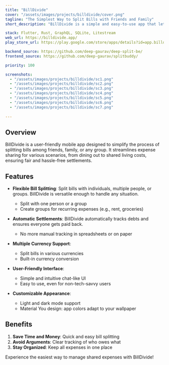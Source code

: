 ```yaml
---
title: "BillDivide"
cover: "/assets/images/projects/billdivide/cover.png"
tagline: "The Simplest Way to Split Bills with Friends and Family"
short_description: "BillDivide is a simple and easy-to-use app that lets you split bills with friends, family, or anyone else. Whether you're dining out, going on vacation, or just sharing household expenses, BillDivide makes it easy to track who owes what and settle up quickly and easily."

stack: Flutter, Rust, GraphQL, SQLite, Litestream
web_url: https://billdivide.app/
play_store_url: https://play.google.com/store/apps/details?id=app.billdivide

backend_source: https://github.com/deep-gaurav/deep-split-be/
frontend_source: https://github.com/deep-gaurav/splitbuddy/

priority: 100

screenshots:
  - "/assets/images/projects/billdivide/sc1.png"
  - "/assets/images/projects/billdivide/sc2.png"
  - "/assets/images/projects/billdivide/sc3.png"
  - "/assets/images/projects/billdivide/sc4.png"
  - "/assets/images/projects/billdivide/sc5.png"
  - "/assets/images/projects/billdivide/sc6.png"
  - "/assets/images/projects/billdivide/sc7.png"
  
---
```


## Overview

BillDivide is a user-friendly mobile app designed to simplify the process of splitting bills among friends, family, or any group. It streamlines expense sharing for various scenarios, from dining out to shared living costs, ensuring fair and hassle-free settlements.

## Features

- **Flexible Bill Splitting**: Split bills with individuals, multiple people, or groups. BillDivide is versatile enough to handle any situation.
  - Split with one person or a group
  - Create groups for recurring expenses (e.g., rent, groceries)

- **Automatic Settlements**: BillDivide automatically tracks debts and ensures everyone gets paid back.
  - No more manual tracking in spreadsheets or on paper

- **Multiple Currency Support**: 
  - Split bills in various currencies
  - Built-in currency conversion

- **User-Friendly Interface**: 
  - Simple and intuitive chat-like UI
  - Easy to use, even for non-tech-savvy users

- **Customizable Appearance**:
  - Light and dark mode support
  - Material You design: app colors adapt to your wallpaper

## Benefits

1. **Save Time and Money**: Quick and easy bill splitting
2. **Avoid Arguments**: Clear tracking of who owes what
3. **Stay Organized**: Keep all expenses in one place

Experience the easiest way to manage shared expenses with BillDivide!